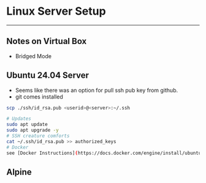# Linux Server Setup
---
## Notes on Virtual Box
- Bridged Mode

## Ubuntu 24.04 Server
- Seems like there was an option for pull ssh pub key from github.
- git comes installed

```bash 
scp ./ssh/id_rsa.pub <userid>@<server>:~/.ssh
```
```bash
# Updates
sudo apt update
sudo apt upgrade -y
# SSH creature comforts
cat ~/.ssh/id_rsa.pub >> authorized_keys
# Docker
see [Docker Instructions](https://docs.docker.com/engine/install/ubuntu/)
```


## Alpine